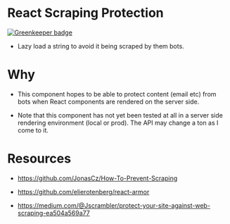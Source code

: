 # React Scraping Protection

[![Greenkeeper badge](https://badges.greenkeeper.io/divyenduz/React-Scraping-Protection.svg)](https://greenkeeper.io/)

- Lazy load a string to avoid it being scraped by them bots. 

# Why

- This component hopes to be able to protect content (email etc) from bots when React components are rendered on the server side. 

- Note that this component has not yet been tested at all in a server side rendering environment (local or prod). The API may change a ton as I come to it.  

# Resources

- https://github.com/JonasCz/How-To-Prevent-Scraping

- https://github.com/elierotenberg/react-armor

- https://medium.com/@Jscrambler/protect-your-site-against-web-scraping-ea504a569a77